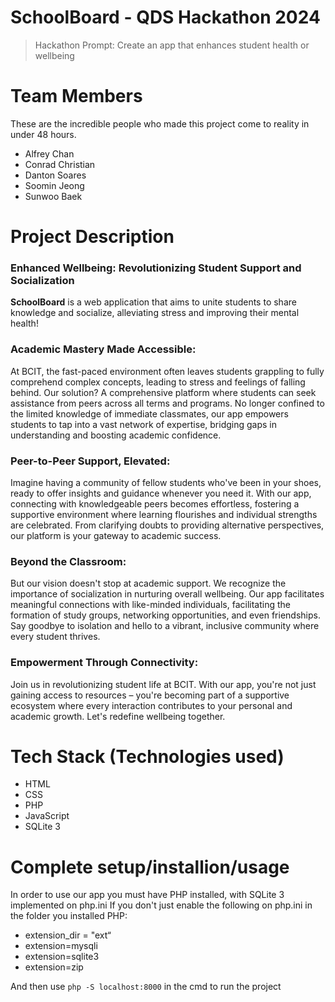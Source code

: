 # SchoolBoard - QDS Hackathon 2024

> Hackathon Prompt: Create an app that enhances student health or wellbeing

# Team Members
These are the incredible people who made this project come to reality in under 48 hours.
- Alfrey Chan
- Conrad Christian
- Danton Soares
- Soomin Jeong
- Sunwoo Baek

# Project Description


### Enhanced Wellbeing: Revolutionizing Student Support and Socialization
**SchoolBoard** is a web application that aims to unite students to share knowledge and socialize, alleviating stress and improving their mental health!

### Academic Mastery Made Accessible:
At BCIT, the fast-paced environment often leaves students grappling to fully comprehend complex concepts, leading to stress and feelings of falling behind. Our solution? A comprehensive platform where students can seek assistance from peers across all terms and programs. No longer confined to the limited knowledge of immediate classmates, our app empowers students to tap into a vast network of expertise, bridging gaps in understanding and boosting academic confidence.

### Peer-to-Peer Support, Elevated:
Imagine having a community of fellow students who've been in your shoes, ready to offer insights and guidance whenever you need it. With our app, connecting with knowledgeable peers becomes effortless, fostering a supportive environment where learning flourishes and individual strengths are celebrated. From clarifying doubts to providing alternative perspectives, our platform is your gateway to academic success.

### Beyond the Classroom:
But our vision doesn't stop at academic support. We recognize the importance of socialization in nurturing overall wellbeing. Our app facilitates meaningful connections with like-minded individuals, facilitating the formation of study groups, networking opportunities, and even friendships. Say goodbye to isolation and hello to a vibrant, inclusive community where every student thrives.

### Empowerment Through Connectivity:
Join us in revolutionizing student life at BCIT. With our app, you're not just gaining access to resources – you're becoming part of a supportive ecosystem where every interaction contributes to your personal and academic growth. Let's redefine wellbeing together.


# Tech Stack (Technologies used)

- HTML
- CSS
- PHP
- JavaScript
- SQLite 3

# Complete setup/installion/usage

In order to use our app you must have PHP installed, with SQLite 3 implemented on php.ini
If you don't just enable the following on php.ini in the folder you installed PHP:
- extension_dir = "ext“
- extension=mysqli
- extension=sqlite3
- extension=zip
  
And then use ```php -S localhost:8000``` in the cmd to run the project 

